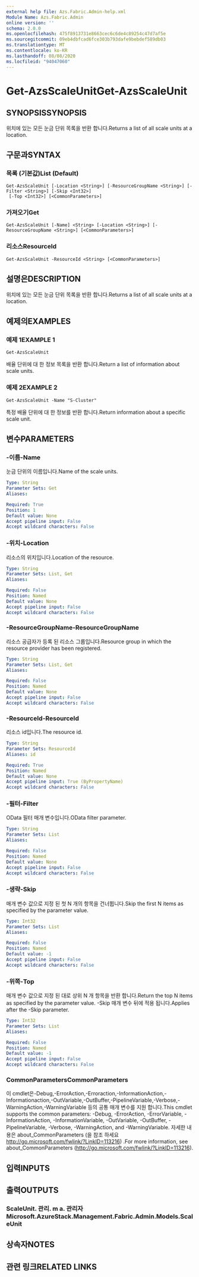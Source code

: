 ```yaml
---
external help file: Azs.Fabric.Admin-help.xml
Module Name: Azs.Fabric.Admin
online version: ''
schema: 2.0.0
ms.openlocfilehash: 475f8913731e8663cec6c6de4c89254c47d7af5e
ms.sourcegitcommit: 09eb4dbfcad6fce303b793dafe9bebdef589db03
ms.translationtype: MT
ms.contentlocale: ko-KR
ms.lasthandoff: 08/08/2020
ms.locfileid: "94047060"
---
```

# <span data-ttu-id="75b8f-101">Get-AzsScaleUnit</span><span class="sxs-lookup"><span data-stu-id="75b8f-101">Get-AzsScaleUnit</span></span>

## <span data-ttu-id="75b8f-102">SYNOPSIS</span><span class="sxs-lookup"><span data-stu-id="75b8f-102">SYNOPSIS</span></span>
<span data-ttu-id="75b8f-103">위치에 있는 모든 눈금 단위 목록을 반환 합니다.</span><span class="sxs-lookup"><span data-stu-id="75b8f-103">Returns a list of all scale units at a location.</span></span>

## <span data-ttu-id="75b8f-104">구문과</span><span class="sxs-lookup"><span data-stu-id="75b8f-104">SYNTAX</span></span>

### <span data-ttu-id="75b8f-105">목록 (기본값)</span><span class="sxs-lookup"><span data-stu-id="75b8f-105">List (Default)</span></span>
```
Get-AzsScaleUnit [-Location <String>] [-ResourceGroupName <String>] [-Filter <String>] [-Skip <Int32>]
 [-Top <Int32>] [<CommonParameters>]
```

### <span data-ttu-id="75b8f-106">가져오기</span><span class="sxs-lookup"><span data-stu-id="75b8f-106">Get</span></span>
```
Get-AzsScaleUnit [-Name] <String> [-Location <String>] [-ResourceGroupName <String>] [<CommonParameters>]
```

### <span data-ttu-id="75b8f-107">리소스</span><span class="sxs-lookup"><span data-stu-id="75b8f-107">ResourceId</span></span>
```
Get-AzsScaleUnit -ResourceId <String> [<CommonParameters>]
```

## <span data-ttu-id="75b8f-108">설명은</span><span class="sxs-lookup"><span data-stu-id="75b8f-108">DESCRIPTION</span></span>
<span data-ttu-id="75b8f-109">위치에 있는 모든 눈금 단위 목록을 반환 합니다.</span><span class="sxs-lookup"><span data-stu-id="75b8f-109">Returns a list of all scale units at a location.</span></span>

## <span data-ttu-id="75b8f-110">예제의</span><span class="sxs-lookup"><span data-stu-id="75b8f-110">EXAMPLES</span></span>

### <span data-ttu-id="75b8f-111">예제 1</span><span class="sxs-lookup"><span data-stu-id="75b8f-111">EXAMPLE 1</span></span>
```
Get-AzsScaleUnit
```

<span data-ttu-id="75b8f-112">배율 단위에 대 한 정보 목록을 반환 합니다.</span><span class="sxs-lookup"><span data-stu-id="75b8f-112">Return a list of information about scale units.</span></span>

### <span data-ttu-id="75b8f-113">예제 2</span><span class="sxs-lookup"><span data-stu-id="75b8f-113">EXAMPLE 2</span></span>
```
Get-AzsScaleUnit -Name "S-Cluster"
```

<span data-ttu-id="75b8f-114">특정 배율 단위에 대 한 정보를 반환 합니다.</span><span class="sxs-lookup"><span data-stu-id="75b8f-114">Return information about a specific scale unit.</span></span>

## <span data-ttu-id="75b8f-115">변수</span><span class="sxs-lookup"><span data-stu-id="75b8f-115">PARAMETERS</span></span>

### <span data-ttu-id="75b8f-116">-이름</span><span class="sxs-lookup"><span data-stu-id="75b8f-116">-Name</span></span>
<span data-ttu-id="75b8f-117">눈금 단위의 이름입니다.</span><span class="sxs-lookup"><span data-stu-id="75b8f-117">Name of the scale units.</span></span>

```yaml
Type: String
Parameter Sets: Get
Aliases:

Required: True
Position: 1
Default value: None
Accept pipeline input: False
Accept wildcard characters: False
```

### <span data-ttu-id="75b8f-118">-위치</span><span class="sxs-lookup"><span data-stu-id="75b8f-118">-Location</span></span>
<span data-ttu-id="75b8f-119">리소스의 위치입니다.</span><span class="sxs-lookup"><span data-stu-id="75b8f-119">Location of the resource.</span></span>

```yaml
Type: String
Parameter Sets: List, Get
Aliases:

Required: False
Position: Named
Default value: None
Accept pipeline input: False
Accept wildcard characters: False
```

### <span data-ttu-id="75b8f-120">-ResourceGroupName</span><span class="sxs-lookup"><span data-stu-id="75b8f-120">-ResourceGroupName</span></span>
<span data-ttu-id="75b8f-121">리소스 공급자가 등록 된 리소스 그룹입니다.</span><span class="sxs-lookup"><span data-stu-id="75b8f-121">Resource group in which the resource provider has been registered.</span></span>

```yaml
Type: String
Parameter Sets: List, Get
Aliases:

Required: False
Position: Named
Default value: None
Accept pipeline input: False
Accept wildcard characters: False
```

### <span data-ttu-id="75b8f-122">-ResourceId</span><span class="sxs-lookup"><span data-stu-id="75b8f-122">-ResourceId</span></span>
<span data-ttu-id="75b8f-123">리소스 id입니다.</span><span class="sxs-lookup"><span data-stu-id="75b8f-123">The resource id.</span></span>

```yaml
Type: String
Parameter Sets: ResourceId
Aliases: id

Required: True
Position: Named
Default value: None
Accept pipeline input: True (ByPropertyName)
Accept wildcard characters: False
```

### <span data-ttu-id="75b8f-124">-필터</span><span class="sxs-lookup"><span data-stu-id="75b8f-124">-Filter</span></span>
<span data-ttu-id="75b8f-125">OData 필터 매개 변수입니다.</span><span class="sxs-lookup"><span data-stu-id="75b8f-125">OData filter parameter.</span></span>

```yaml
Type: String
Parameter Sets: List
Aliases:

Required: False
Position: Named
Default value: None
Accept pipeline input: False
Accept wildcard characters: False
```

### <span data-ttu-id="75b8f-126">-생략</span><span class="sxs-lookup"><span data-stu-id="75b8f-126">-Skip</span></span>
<span data-ttu-id="75b8f-127">매개 변수 값으로 지정 된 첫 N 개의 항목을 건너뜁니다.</span><span class="sxs-lookup"><span data-stu-id="75b8f-127">Skip the first N items as specified by the parameter value.</span></span>

```yaml
Type: Int32
Parameter Sets: List
Aliases:

Required: False
Position: Named
Default value: -1
Accept pipeline input: False
Accept wildcard characters: False
```

### <span data-ttu-id="75b8f-128">-위쪽</span><span class="sxs-lookup"><span data-stu-id="75b8f-128">-Top</span></span>
<span data-ttu-id="75b8f-129">매개 변수 값으로 지정 된 대로 상위 N 개 항목을 반환 합니다.</span><span class="sxs-lookup"><span data-stu-id="75b8f-129">Return the top N items as specified by the parameter value.</span></span>
<span data-ttu-id="75b8f-130">-Skip 매개 변수 뒤에 적용 됩니다.</span><span class="sxs-lookup"><span data-stu-id="75b8f-130">Applies after the -Skip parameter.</span></span>

```yaml
Type: Int32
Parameter Sets: List
Aliases:

Required: False
Position: Named
Default value: -1
Accept pipeline input: False
Accept wildcard characters: False
```

### <span data-ttu-id="75b8f-131">CommonParameters</span><span class="sxs-lookup"><span data-stu-id="75b8f-131">CommonParameters</span></span>
<span data-ttu-id="75b8f-132">이 cmdlet은-Debug,-ErrorAction,-Erroraction,-InformationAction,-Informationaction,-OutVariable,-OutBuffer,-PipelineVariable,-Verbose,-WarningAction,-WarningVariable 등의 공통 매개 변수를 지원 합니다.</span><span class="sxs-lookup"><span data-stu-id="75b8f-132">This cmdlet supports the common parameters: -Debug, -ErrorAction, -ErrorVariable, -InformationAction, -InformationVariable, -OutVariable, -OutBuffer, -PipelineVariable, -Verbose, -WarningAction, and -WarningVariable.</span></span> <span data-ttu-id="75b8f-133">자세한 내용은 about_CommonParameters (을 참조 하세요 http://go.microsoft.com/fwlink/?LinkID=113216) .</span><span class="sxs-lookup"><span data-stu-id="75b8f-133">For more information, see about_CommonParameters (http://go.microsoft.com/fwlink/?LinkID=113216).</span></span>

## <span data-ttu-id="75b8f-134">입력</span><span class="sxs-lookup"><span data-stu-id="75b8f-134">INPUTS</span></span>

## <span data-ttu-id="75b8f-135">출력</span><span class="sxs-lookup"><span data-stu-id="75b8f-135">OUTPUTS</span></span>

### <span data-ttu-id="75b8f-136">ScaleUnit. 관리. m a. 관리자</span><span class="sxs-lookup"><span data-stu-id="75b8f-136">Microsoft.AzureStack.Management.Fabric.Admin.Models.ScaleUnit</span></span>

## <span data-ttu-id="75b8f-137">상속자</span><span class="sxs-lookup"><span data-stu-id="75b8f-137">NOTES</span></span>

## <span data-ttu-id="75b8f-138">관련 링크</span><span class="sxs-lookup"><span data-stu-id="75b8f-138">RELATED LINKS</span></span>
